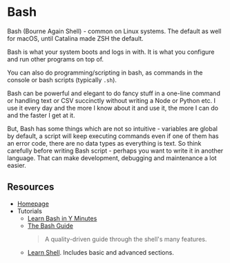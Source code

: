 # Bash

Bash (Bourne Again Shell) - common on Linux systems. The default as well for macOS, until Catalina made ZSH the default.

Bash is what your system boots and logs in with. It is what you configure and run other programs on top of.

You can also do programming/scripting in bash, as commands in the console or bash scripts (typically `.sh`).

Bash can be powerful and elegant to do fancy stuff in a one-line command or handling text or CSV succinctly without writing a Node or Python etc. I use it every day and the more I know about it and use it, the more I can do and the faster I get at it.

But, Bash has some things which are not so intuitive - variables are global by default, a script will keep executing commands even if one of them has an error code, there are no data types as everything is text. So think carefully before writing Bash script - perhaps you want to write it in another language. That can make development, debugging and maintenance a lot easier.


## Resources

- [Homepage](https://www.gnu.org/software/bash/)
- Tutorials
    - [Learn Bash in Y Minutes](https://learnxinyminutes.com/docs/bash/)
    - [The Bash Guide](https://guide.bash.academy/)
        > A quality-driven guide through the shell's many features.
    - [Learn Shell](https://www.learnshell.org/). Includes basic and advanced sections.
